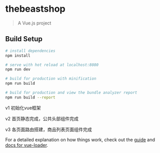 # thebeastshop

> A Vue.js project

## Build Setup

``` bash
# install dependencies
npm install

# serve with hot reload at localhost:8080
npm run dev

# build for production with minification
npm run build

# build for production and view the bundle analyzer report
npm run build --report
```

v1 初始化vue框架

v2 首页静态完成，公共头部组件完成

v3 各页面路由搭建，商品列表页面组件完成

For a detailed explanation on how things work, check out the [guide](http://vuejs-templates.github.io/webpack/) and [docs for vue-loader](http://vuejs.github.io/vue-loader).
